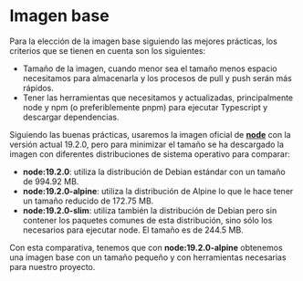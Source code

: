# Imagen base

Para la elección de la imagen base siguiendo las mejores prácticas, los criterios que se tienen en cuenta son los siguientes:

- Tamaño de la imagen,  cuando menor sea el tamaño menos espacio necesitamos para almacenarla y los procesos de pull y push serán más rápidos.
- Tener las herramientas que necesitamos y actualizadas, principalmente node y npm (o preferiblemente pnpm) para ejecutar Typescript y descargar dependencias.

Siguiendo las buenas prácticas, usaremos la imagen oficial de [**node**](https://hub.docker.com/_/node) con la versión actual 19.2.0, pero para minimizar el tamaño se ha descargado la imagen con diferentes distribuciones de sistema operativo para comparar:

- **node:19.2.0**: utiliza la distribución de Debian estándar con un tamaño de 994.92 MB.
- **node:19.2.0-alpine**: utiliza la distribución de Alpine lo que le hace tener un tamaño reducido de 172.75 MB.
- **node:19.2.0-slim**: utiliza también la distribución de Debian pero sin contener los paquetes comunes de esta distribución, sino sólo los necesarios para ejecutar node. El tamaño es de 244.5 MB.

Con esta comparativa, tenemos que con **node:19.2.0-alpine** obtenemos una imagen base con un tamaño pequeño y con herramientas necesarias para nuestro proyecto.